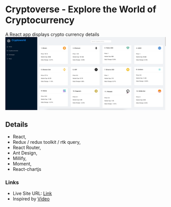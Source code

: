# Cryptoverse - Explore the World of Cryptocurrency

A React app displays crypto currency details
![Cryptoworld](./sc1.png)

## Details

- React,
- Redux / redux toolkit / rtk query,
- React Router,
- Ant Design,
- Millify,
- Moment,
- React-chartjs

### Links

- Live Site URL: [Link](https://crypto-world-1.netlify.app/)
- Inspired by [Video](https://www.youtube.com/watch?v=9DDX3US3kss)
